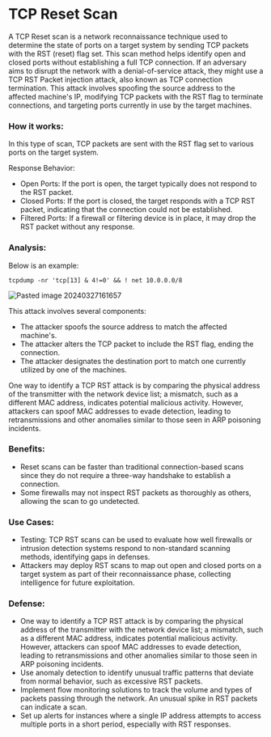 # TCP Reset Scan

A TCP Reset scan is a network reconnaissance technique used to determine the state of ports on a target system by sending TCP packets with the RST (reset) flag set. This scan method helps identify open and closed ports without establishing a full TCP connection. If an adversary aims to disrupt the network with a denial-of-service attack, they might use a TCP RST Packet injection attack, also known as TCP connection termination. This attack involves spoofing the source address to the affected machine's IP, modifying TCP packets with the RST flag to terminate connections, and targeting ports currently in use by the target machines.

### How it works:

In this type of scan, TCP packets are sent with the RST flag set to various ports on the target system.

Response Behavior:

+ Open Ports: If the port is open, the target typically does not respond to the RST packet.
+ Closed Ports: If the port is closed, the target responds with a TCP RST packet, indicating that the connection could not be established.
+ Filtered Ports: If a firewall or filtering device is in place, it may drop the RST packet without any response.

### Analysis:

Below is an example:

```
tcpdump -nr 'tcp[13] & 4!=0' && ! net 10.0.0.0/8
```
![Pasted image 20240327161657](https://github.com/lm3nitro/Projects/assets/55665256/404ceed5-b5a4-4de2-8c07-833817cddf31)

This attack involves several components:

+ The attacker spoofs the source address to match the affected machine's.
+ The attacker alters the TCP packet to include the RST flag, ending the connection.
+ The attacker designates the destination port to match one currently utilized by one of the machines.

One way to identify a TCP RST attack is by comparing the physical address of the transmitter with the network device list; a mismatch, such as a different MAC address, indicates potential malicious activity. However, attackers can spoof MAC addresses to evade detection, leading to retransmissions and other anomalies similar to those seen in ARP poisoning incidents.

### Benefits:

+ Reset scans can be faster than traditional connection-based scans since they do not require a three-way handshake to establish a connection.
+ Some firewalls may not inspect RST packets as thoroughly as others, allowing the scan to go undetected.
  
### Use Cases:

+ Testing: TCP RST scans can be used to evaluate how well firewalls or intrusion detection systems respond to non-standard scanning methods, identifying gaps in defenses.
+ Attackers may deploy RST scans to map out open and closed ports on a target system as part of their reconnaissance phase, collecting intelligence for future exploitation.
  
### Defense:

+ One way to identify a TCP RST attack is by comparing the physical address of the transmitter with the network device list; a mismatch, such as a different MAC address, indicates potential malicious activity. However, attackers can spoof MAC addresses to evade detection, leading to retransmissions and other anomalies similar to those seen in ARP poisoning incidents.
+ Use anomaly detection to identify unusual traffic patterns that deviate from normal behavior, such as excessive RST packets.
+ Implement flow monitoring solutions to track the volume and types of packets passing through the network. An unusual spike in RST packets can indicate a scan.
+ Set up alerts for instances where a single IP address attempts to access multiple ports in a short period, especially with RST responses.
